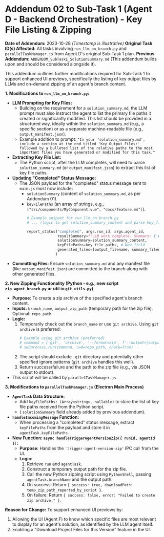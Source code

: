 # Addendum 02 to Sub-Task 1 (Agent D - Backend Orchestration) - Key File Listing & Zipping
**Date of Addendum:** 2023-10-28
*(Timestamp is illustrative)*
**Original Task ID(s) Affected:** All tasks involving `run_llm_on_branch.py` and `parallelTaskManager.js` from Agent D's original Sub-Task 1 plan.
**Previous Addendum:** `ADDENDUM_SubTask1_SolutionSummary.md` (This addendum builds upon and should be considered alongside it).

This addendum outlines further modifications required for Sub-Task 1 to support enhanced UI previews, specifically the listing of key output files by LLMs and on-demand zipping of an agent's branch content.

**1. Modifications to `run_llm_on_branch.py`:**

*   **LLM Prompting for Key Files:**
    *   Building on the requirement for a `solution_summary.md`, the LLM prompt must also instruct the agent to list the primary file paths it created or significantly modified. This list should be provided in a structured way, ideally within the `solution_summary.md` (e.g., a specific section) or as a separate machine-readable file (e.g., `output_manifest.json`).
    *   Example addition to prompt: `"In your 'solution_summary.md', include a section at the end titled 'Key Output Files:' followed by a bulleted list of the relative paths to the most important files you have generated or modified for this task."`
*   **Extracting Key File List:**
    *   The Python script, after the LLM completes, will need to parse `solution_summary.md` (or `output_manifest.json`) to extract this list of key file paths.
*   **Updating "Completed" Status Message:**
    *   The JSON payload for the "completed" status message sent to `main.js` must now include:
        *   `solutionSummary` (content of `solution_summary.md`, as per Addendum 01).
        *   `keyFilePaths` (an array of strings, e.g., `["src/components/MyComponent.vue", "docs/feature.md"]`).
            ```python
            # Example snippet for run_llm_on_branch.py
            # ... (logic to get solution_summary_content and parse key_file_paths) ...

            report_status("completed", args.run_id, args.agent_id,
                          resultSummary=f"LLM work complete. Summary: {'Available' if solution_summary_content else 'N/A'}. Key files: {len(key_file_paths) if key_file_paths else 0}",
                          solutionSummary=solution_summary_content,
                          keyFilePaths=key_file_paths, # New field
                          generated_files=[output_filename, summary_filename] + (key_file_paths if key_file_paths else []) # Ensure all are committed
                         )
            ```
*   **Committing Files:** Ensure `solution_summary.md` and any manifest file (like `output_manifest.json`) are committed to the branch along with other generated files.

**2. New Zipping Functionality (Python - e.g., new script `zip_agent_branch.py` or util in `git_utils.py`)**

*   **Purpose:** To create a zip archive of the specified agent's branch content.
*   **Inputs:** `branch_name`, `output_zip_path` (temporary path for the zip file). Optional: `repo_path`.
*   **Logic:**
    1.  Temporarily check out the `branch_name` or use `git archive`. Using `git archive` is preferred:
        ```python
        # Example using git archive (preferred)
        # command = ['git', 'archive', '--format=zip', f'--output={output_zip_path}', branch_name]
        # subprocess.run(command, cwd=repo_path, check=True)
        ```
    2.  The script should exclude `.git` directory and potentially other specified ignore patterns (`git archive` handles this well).
    3.  Return success/failure and the path to the zip file (e.g., via JSON output to stdout).
*   This script will be called by `parallelTaskManager.js`.

**3. Modifications to `parallelTaskManager.js` (Electron Main Process)**

*   **`AgentTask` Data Structure:**
    *   Add `keyFilePaths: (Array<string>, nullable)` to store the list of key file paths received from the Python script.
    *   ( `solutionSummary` field already added by previous addendum).
*   **`handleIncomingMessage` Function:**
    *   When processing a "completed" status message, extract `keyFilePaths` from the payload and store it in `agentTask.keyFilePaths`.
*   **New Function: `async handleTriggerAgentVersionZip({ runId, agentId })`:**
    *   **Purpose:** Handles the `'trigger-agent-version-zip'` IPC call from the UI.
    *   **Logic:**
        1.  Retrieve `run` and `agentTask`.
        2.  Construct a temporary output path for the zip file.
        3.  Call the new Python zipping script using `PythonShell`, passing `agentTask.branchName` and the output path.
        4.  On success: Return `{ success: true, downloadPath: temp_zip_path_reported_by_script }`.
        5.  On failure: Return `{ success: false, error: "Failed to create zip archive." }`.

**Reason for Change:**
To support enhanced UI previews by:
1.  Allowing the UI (Agent F) to know which specific files are most relevant to display for an agent's solution, as identified by the LLM agent itself.
2.  Enabling a "Download Project Files for this Version" feature in the UI.
